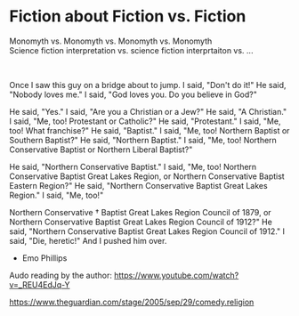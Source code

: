 # Fiction about Fiction vs. Fiction

Monomyth vs. Monomyth vs. Monomyth vs. Monomyth      
Science fiction interpretation vs. science fiction interprtaiton vs. ...   

&nbsp;

Once I saw this guy on a bridge about to jump. I said, "Don't do it!" He said, "Nobody loves me." I said, "God loves you. Do you believe in God?"

He said, "Yes." I said, "Are you a Christian or a Jew?" He said, "A Christian." I said, "Me, too! Protestant or Catholic?" He said, "Protestant." I said, "Me, too! What franchise?" He said, "Baptist." I said, "Me, too! Northern Baptist or Southern Baptist?" He said, "Northern Baptist." I said, "Me, too! Northern Conservative Baptist or Northern Liberal Baptist?"

He said, "Northern Conservative Baptist." I said, "Me, too! Northern Conservative Baptist Great Lakes Region, or Northern Conservative Baptist Eastern Region?" He said, "Northern Conservative Baptist Great Lakes Region." I said, "Me, too!"

Northern Conservative † Baptist Great Lakes Region Council of 1879, or Northern Conservative Baptist Great Lakes Region Council of 1912?" He said, "Northern Conservative Baptist Great Lakes Region Council of 1912." I said, "Die, heretic!" And I pushed him over.

- Emo Phillips

Audo reading by the author: https://www.youtube.com/watch?v=_REU4EdJq-Y

https://www.theguardian.com/stage/2005/sep/29/comedy.religion

